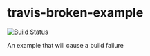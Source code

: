 # travis-broken-example

[![Build Status](https://travis-ci.org/SaratBoonrueng/travis-broken-example.svg?branch=master)](https://travis-ci.org/SaratBoonrueng/travis-broken-example)

An example that will cause a build failure
